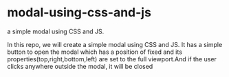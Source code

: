 # modal-using-css-and-js
a simple modal using CSS and JS.

In this repo, we will create a simple modal using CSS and JS. It has a simple button to open the modal which has a position of fixed and its properties(top,right,bottom,left) are set to the full viewport.And if the user clicks anywhere outside the modal, it will be closed
